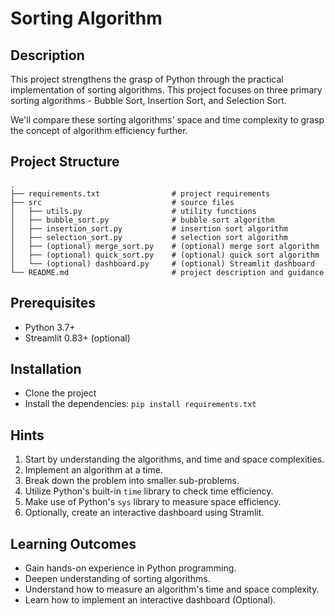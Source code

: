 # Sorting Algorithm
## Description
This project strengthens the grasp of Python through the practical implementation of sorting algorithms. This project focuses on three primary sorting algorithms - Bubble Sort, Insertion Sort, and Selection Sort.

We'll compare these sorting algorithms' space and time complexity to grasp the concept of algorithm efficiency further. 

## Project Structure
```
.
├── requirements.txt                # project requirements
├── src                             # source files
│   ├── utils.py                    # utility functions
│   ├── bubble_sort.py              # bubble sort algorithm
│   ├── insertion_sort.py           # insertion sort algorithm
│   ├── selection_sort.py           # selection sort algorithm
│   ├── (optional) merge_sort.py    # (optional) merge sort algorithm
│   ├── (optional) quick_sort.py    # (optional) quick sort algorithm
│   └── (optional) dashboard.py     # (optional) Streamlit dashboard
└── README.md                       # project description and guidance
```

## Prerequisites
* Python 3.7+
* Streamlit 0.83+ (optional)

## Installation
* Clone the project
* Install the dependencies: `pip install requirements.txt`

## Hints 
1. Start by understanding the algorithms, and time and space complexities.
2. Implement an algorithm at a time.
3. Break down the problem into smaller sub-problems.
4. Utilize Python's built-in `time` library to check time efficiency.
5. Make use of Python's `sys` library to measure space efficiency.
6. Optionally, create an interactive dashboard using Stramlit.

## Learning Outcomes
* Gain hands-on experience in Python programming.
* Deepen understanding of sorting algorithms.
* Understand how to measure an algorithm's time and space complexity.
* Learn how to implement an interactive dashboard (Optional).
